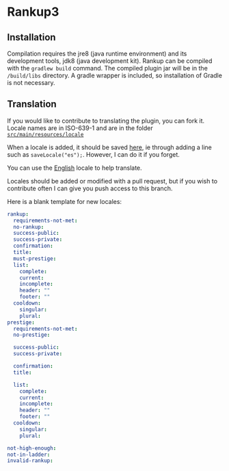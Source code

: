 # Rankup3

## Installation

Compilation requires the jre8 (java runtime environment) and its development tools, jdk8 (java development kit). Rankup can be compiled with the `gradlew build` command. The compiled plugin jar will be in the `/build/libs` directory. A gradle wrapper is included, so installation of Gradle is not necessary.

## Translation

If you would like to contribute to translating the plugin, you can fork it.
Locale names are in ISO-639-1 and are in the folder [`src/main/resources/locale`](https://github.com/okx-code/Rankup3/tree/master/src/main/resources/locale)

When a locale is added, it should be saved [here](https://github.com/okx-code/Rankup3/blob/master/src/main/java/sh/okx/rankup/RankupPlugin.java#L294), ie through adding a line such as `saveLocale("es");`. However, I can do it if you forget.

You can use the [English](https://github.com/okx-code/Rankup3/blob/master/src/main/resources/locale/en.yml) locale to help translate.

Locales should be added or modified with a pull request, but if you wish to contribute often I can give you push access to this branch.

Here is a blank template for new locales:

```yaml
rankup:
  requirements-not-met: 
  no-rankup: 
  success-public: 
  success-private: 
  confirmation: 
  title:  
  must-prestige: 
  list:
    complete: 
    current: 
    incomplete: 
    header: ""
    footer: ""
  cooldown:
    singular: 
    plural: 
prestige:
  requirements-not-met: 
  no-prestige: 

  success-public: 
  success-private: 

  confirmation: 
  title: 

  list:
    complete: 
    current: 
    incomplete: 
    header: ""
    footer: ""
  cooldown:
    singular: 
    plural: 

not-high-enough: 
not-in-ladder: 
invalid-rankup: 
```
